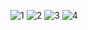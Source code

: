 
![1](https://user-images.githubusercontent.com/85387850/225609864-db9f92ca-a5c5-4d3a-841f-787d1f454d28.png)
![2](https://user-images.githubusercontent.com/85387850/225609953-4c47bc7d-b437-4364-8e1c-ce90f48d3e9b.png)
![3](https://user-images.githubusercontent.com/85387850/225610030-ac5b08a4-df1a-4c95-9f0f-0649737a0c59.png)
![4](https://user-images.githubusercontent.com/85387850/225610043-34d37994-5e54-4318-a289-4922644bc33f.png)
